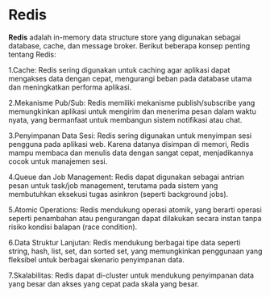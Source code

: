 # Redis
**Redis** adalah in-memory data structure store yang digunakan sebagai database, cache, dan message broker. Berikut beberapa konsep penting tentang Redis:

1.Cache: 
Redis sering digunakan untuk caching agar aplikasi dapat mengakses data dengan cepat, mengurangi beban pada database utama dan meningkatkan performa aplikasi.

2.Mekanisme Pub/Sub: 
Redis memiliki mekanisme publish/subscribe yang memungkinkan aplikasi untuk mengirim dan menerima pesan dalam waktu nyata, yang bermanfaat untuk membangun sistem notifikasi atau chat.

3.Penyimpanan Data Sesi: 
Redis sering digunakan untuk menyimpan sesi pengguna pada aplikasi web. Karena datanya disimpan di memori, Redis mampu membaca dan menulis data dengan sangat cepat, menjadikannya cocok untuk manajemen sesi.

4.Queue dan Job Management: 
Redis dapat digunakan sebagai antrian pesan untuk task/job management, terutama pada sistem yang membutuhkan eksekusi tugas asinkron (seperti background jobs).

5.Atomic Operations: 
Redis mendukung operasi atomik, yang berarti operasi seperti penambahan atau pengurangan dapat dilakukan secara instan tanpa risiko kondisi balapan (race condition).

6.Data Struktur Lanjutan: 
Redis mendukung berbagai tipe data seperti string, hash, list, set, dan sorted set, yang memungkinkan penggunaan yang fleksibel untuk berbagai skenario penyimpanan data.

7.Skalabilitas: 
Redis dapat di-cluster untuk mendukung penyimpanan data yang besar dan akses yang cepat pada skala yang besar.
